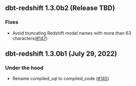 ## dbt-redshift 1.3.0b2 (Release TBD)

### Fixes
- Avoid truncating Redshift model names with more than 63 characters([#147](https://github.com/dbt-labs/dbt-redshift/pull/147))

## dbt-redshift 1.3.0b1 (July 29, 2022)

### Under the hood
- Rename compiled_sql to compiled_code ([#145](https://github.com/dbt-labs/dbt-redshift/pull/145))
